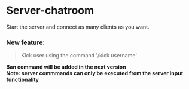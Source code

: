 # Server-chatroom

Start the server and connect as many clients as you want.

### New feature: 
> Kick user using the command '/kick username'

**Ban command will be added in the next version**<br>
**Note: server commmands can only be executed from the server input functionality**

